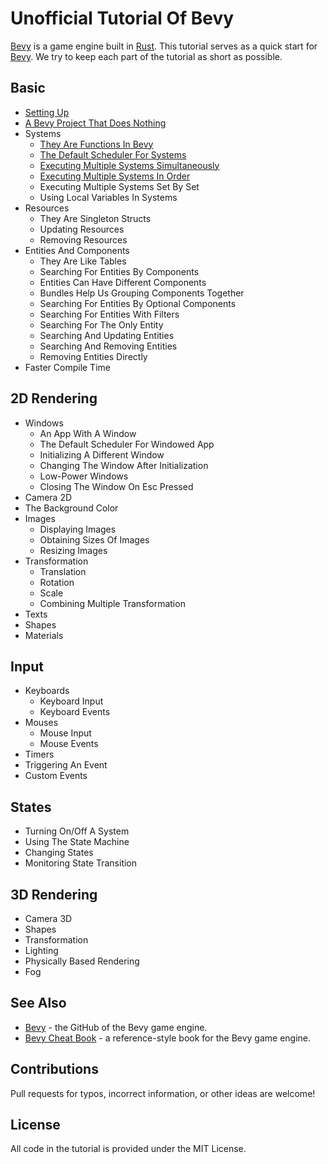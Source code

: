 # Unofficial Tutorial Of Bevy

[Bevy](https://bevyengine.org/) is a game engine built in [Rust](https://www.rust-lang.org/).
This tutorial serves as a quick start for [Bevy](https://bevyengine.org/).
We try to keep each part of the tutorial as short as possible.

## Basic

* [Setting Up](./tutorial/setting_up.md)
* [A Bevy Project That Does Nothing](./tutorial/a_bevy_project_that_does_nothing.md)
* Systems
  * [They Are Functions In Bevy](./tutorial/they_are_functions_in_bevy.md)
  * [The Default Scheduler For Systems](./tutorial/the_default_scheduler_for_systems.md)
  * [Executing Multiple Systems Simultaneously](./tutorial/executing_multiple_systems_simultaneously.md)
  * [Executing Multiple Systems In Order](./tutorial/executing_multiple_systems_in_order.md)
  * Executing Multiple Systems Set By Set <!-- configure_sets, in_set, SystemSet, multi-sys in set -->
  <!-- pipe -->
  * Using Local Variables In Systems <!-- 15, SystemParamFunction -->
* Resources
  * They Are Singleton Structs <!-- insert_resource, init_resource -->
  * Updating Resources
  * Removing Resources
* Entities And Components
  * They Are Like Tables
  * Searching For Entities By Components <!-- query one or more components -->
  * Entities Can Have Different Components
  * Bundles Help Us Grouping Components Together
  * Searching For Entities By Optional Components
  * Searching For Entities With Filters <!-- without -->
  * Searching For The Only Entity <!-- get_ -->
  * Searching And Updating Entities
  * Searching And Removing Entities <!-- Query<Entity>, for e in &query, commands.entity(e).despawn_recursive() -->
  * Removing Entities Directly <!-- id -->
* Faster Compile Time <!-- (remove in release) -->

## 2D Rendering

* Windows
  * An App With A Window
  * The Default Scheduler For Windowed App
  * Initializing A Different Window
  * Changing The Window After Initialization
  * Low-Power Windows
  * Closing The Window On Esc Pressed
* Camera 2D <!-- (origin, positive x y) -->
* The Background Color
* Images
  * Displaying Images
  * Obtaining Sizes Of Images
  * Resizing Images
* Transformation
  * Translation
  * Rotation
  * Scale
  * Combining Multiple Transformation
* Texts
  <!-- * (display, anchors, font, style(?)) -->
* Shapes
  <!-- * (different shapes) -->
* Materials
  <!-- * (colors, textures) -->

## Input

* Keyboards
  * Keyboard Input
  * Keyboard Events
* Mouses
  * Mouse Input
  * Mouse Events <!-- (cursor) -->
* Timers
  <!-- * (time, w/ w/o repeat) -->
* Triggering An Event <!-- (exit) -->
* Custom Events <!-- event.rs -->

## States

* Turning On/Off A System <!-- run_if -->
* Using The State Machine
* Changing States
* Monitoring State Transition
<!-- generic_system.rs -->
<!-- derive States -->
<!-- enum AppState -->
<!-- add_state::<AppState>() -->
<!-- add_systems(OnExit(AppState::MainMenu), ...) -->
<!-- OnEnter, OnExit, OnTransition -->
<!-- run_if(in_state(AppState::MainMenu)) -->
<!-- ResMut<NextState<AppState>> -->
<!-- NextState, next_state.set -->

## 3D Rendering

* Camera 3D <!-- (camera position, look at) -->
* Shapes
  <!-- * (different shapes) -->
* Transformation
  <!-- * (parent/children, despawn recursively) -->
* Lighting
* Physically Based Rendering
* Fog
<!-- * (multiple cameras, background, 2d+3d) -->

<!-- * User Interfaces -->

<!-- multiple windows/cameras -->
<!-- gizmos -->
<!-- animation -->
<!-- audio? -->

## See Also

* [Bevy](https://github.com/bevyengine/bevy) - the GitHub of the Bevy game engine.
* [Bevy Cheat Book](https://bevy-cheatbook.github.io/) - a reference-style book for the Bevy game engine.

## Contributions

Pull requests for typos, incorrect information, or other ideas are welcome!

## License

All code in the tutorial is provided under the MIT License.
